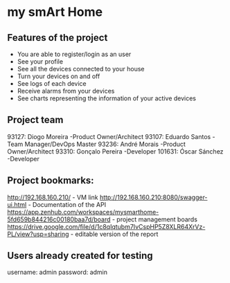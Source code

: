 # my smArt Home

## Features of the project
  - You are able to register/login as an user
  - See your profile
  - See all the devices connected to your house
  - Turn your devices on and off
  - See logs of each device
  - Receive alarms from your devices
  - See charts representing the information of your active devices
  
## Project team
  93127: Diogo Moreira    -Product Owner/Architect
  93107: Eduardo Santos   -Team Manager/DevOps Master
  93236: André Morais     -Product Owner/Architect
  93310: Gonçalo Pereira  -Developer
  101631: Óscar Sánchez   -Developer
  
## Project bookmarks: 
  http://192.168.160.210/ - VM link
  http://192.168.160.210:8080/swagger-ui.html - Documentation of the API
  https://app.zenhub.com/workspaces/mysmarthome-5fd659b844216c00180baa7d/board - project management boards 
  https://drive.google.com/file/d/1c8qIqtubm7IvCspHP5Z8XLR64XrVz-PL/view?usp=sharing - editable version of the report

## Users already created for testing
  username: admin 
  password: admin
